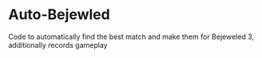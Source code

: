 # Auto-Bejewled
 Code to automatically find the best match and make them for Bejeweled 3, additionally records gameplay
